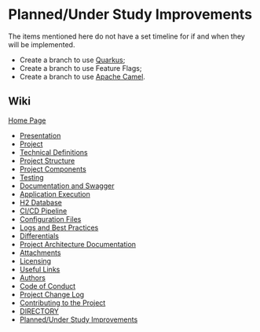 # Planned/Under Study Improvements

The items mentioned here do not have a set timeline for if and when they will be implemented.

- Create a branch to use [Quarkus](https://quarkus.io/);
- Create a branch to use Feature Flags;
- Create a branch to use [Apache Camel](https://camel.apache.org/).

## Wiki

[Home Page](/README.md)

- [Presentation](https://github.com/33mestre/sognisport/wiki/presentation)
- [Project](https://github.com/33mestre/sognisport/wiki/project)
- [Technical Definitions](https://github.com/33mestre/sognisport/wiki/technical-definitions)
- [Project Structure](https://github.com/33mestre/sognisport/wiki/project-structure)
- [Project Components](https://github.com/33mestre/sognisport/wiki/project-components)
- [Testing](https://github.com/33mestre/sognisport/wiki/testing)
- [Documentation and Swagger](https://github.com/33mestre/sognisport/wiki/documentation-and-swagger)
- [Application Execution](https://github.com/33mestre/sognisport/wiki/application-execution)
- [H2 Database](https://github.com/33mestre/sognisport/wiki/h2-database)
- [CI/CD Pipeline](https://github.com/33mestre/sognisport/wiki/ci-cd-pipeline)
- [Configuration Files](https://github.com/33mestre/sognisport/wiki/configuration-files)
- [Logs and Best Practices](https://github.com/33mestre/sognisport/wiki/logs-and-best-practices)
- [Differentials](https://github.com/33mestre/sognisport/wiki/differentials)
- [Project Architecture Documentation](https://github.com/33mestre/sognisport/wiki/architecture)
- [Attachments](https://github.com/33mestre/sognisport/wiki/attachments)
- [Licensing](https://github.com/33mestre/sognisport/wiki/licensing)
- [Useful Links](https://github.com/33mestre/sognisport/wiki/useful-links)
- [Authors](/AUTHORS.md)
- [Code of Conduct](/CODE_OF_CONDUCT.md)
- [Project Change Log](/CHANGELOG.md)
- [Contributing to the Project](/CONTRIBUTING.md)
- [DIRECTORY](/DIRECTORY.md)
- [Planned/Under Study Improvements](/FUTURE.md)